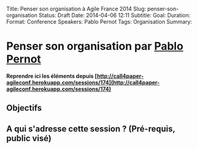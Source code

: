 Title: Penser son organisation à Agile France 2014 
Slug: penser-son-organisation
Status: Draft
Date: 2014-04-06 12:11
Subtitle: 
Goal: 
Duration: 
Format: Conference
Speakers: Pablo Pernot
Tags: Organisation
Summary: 


# Penser son organisation par [Pablo Pernot](../bios/pablo-pernot.html)

**Reprendre ici les éléments depuis [http://call4paper-agileconf.herokuapp.com/sessions/174](http://call4paper-agileconf.herokuapp.com/sessions/174)**
## Objectifs

## A qui s'adresse cette session ? (Pré-requis, public visé)


